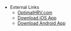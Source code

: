 - External Links
  - [OptimalHRV.com](https://www.optimalhrv.com/)
  - [Download iOS App](https://apps.apple.com/us/app/optimal-hrv/id1501292206)
  - [Download Android App](https://play.google.com/store/apps/details?id=com.optimalhrv.app&hl=en_US&gl=US)